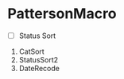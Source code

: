 # PattersonMacro

- [ ] Status Sort

<ol>
<li> CatSort </li>
<li> StatusSort2 </li>
<li> DateRecode </li>
</ol>
